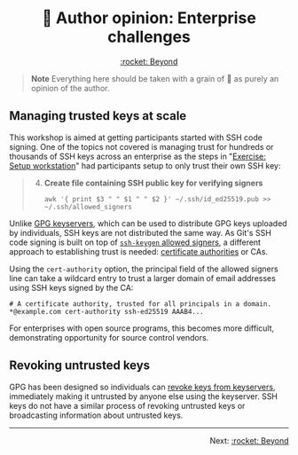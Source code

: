 <h1 align="center">&#129300; Author opinion: Enterprise challenges</h1>

<p align="center">
  <a href="/README.md#rocket-beyond">:rocket: Beyond</a>
</p>

> **Note**
> Everything here should be taken with a grain of :salt: as purely an opinion of the author.

## Managing trusted keys at scale

This workshop is aimed at getting participants started with SSH code signing.  One of the topics not covered is managing trust for hundreds or thousands of SSH keys across an enterprise as the steps in "[Exercise: Setup workstation](exercises/setup-workstation.md)" had participants setup to only trust their own SSH key:

> 4. **Create file containing SSH public key for verifying signers**
> 
>    ```shell
>    awk '{ print $3 " " $1 " " $2 }' ~/.ssh/id_ed25519.pub >> ~/.ssh/allowed_signers
>    ```

Unlike [GPG keyservers][gpg-keyservers], which can be used to distribute GPG keys uploaded by individuals, SSH keys are not distributed the same way.  As Git's SSH code signing is built on top of [`ssh-keygen` allowed signers][man-ssh-keygen-allowedsigners], a different approach to establishing trust is needed: [certificate authorities][ssh-certificate-authority] or CAs.

Using the `cert-authority` option, the principal field of the allowed signers line can take a wildcard entry to trust a larger domain of email addresses using SSH keys signed by the CA:

```
# A certificate authority, trusted for all principals in a domain.
*@example.com cert-authority ssh-ed25519 AAAB4...
```

For enterprises with open source programs, this becomes more difficult, demonstrating opportunity for source control vendors.

## Revoking untrusted keys

GPG has been designed so individuals can [revoke keys from keyservers][gpg-key-revoking], immediately making it untrusted by anyone else using the keyserver.  SSH keys do not have a similar process of revoking untrusted keys or broadcasting information about untrusted keys.

<hr />
<p align="right">
  Next: <a href="/README.md#rocket-beyond">:rocket: Beyond</a>
</p>

[gpg-key-revoking]: https://www.gnupg.org/gph/en/manual/c235.html#AEN304
[gpg-keyservers]: https://www.gnupg.org/gph/en/manual/x457.html
[ssh-certificate-authority]: https://www.ssh.com/academy/pki
[man-ssh-keygen-allowedsigners]: https://man7.org/linux/man-pages/man1/ssh-keygen.1.html#ALLOWED_SIGNERS